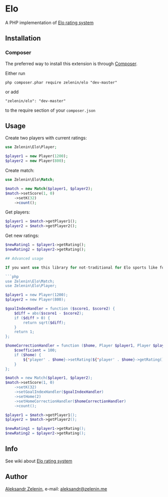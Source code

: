 # Elo

A PHP implementation of [Elo rating system](http://en.wikipedia.org/wiki/Elo_rating_system)

## Installation

### Composer

The preferred way to install this extension is through [Composer](http://getcomposer.org/).

Either run

```
php composer.phar require zelenin/elo "dev-master"
```

or add

```
"zelenin/elo": "dev-master"
```

to the require section of your ```composer.json```

## Usage

Create two players with current ratings:

```php
use Zelenin\Elo\Player;

$player1 = new Player(1200);
$player2 = new Player(800);
```

Create match:

```php
use Zelenin\Elo\Match;

$match = new Match($player1, $player2);
$match->setScore(1, 0)
    ->setK(32)
    ->count();
```

Get players:

```php
$player1 = $match->getPlayer1();
$player2 = $match->getPlayer2();
```

Get new ratings:

```php
$newRating1 = $player1->getRating();
$newRating2 = $player2->getRating();

## Advanced usage

If you want use this library for not-traditional for Elo sports like football, ice hockey, basketball, you may set additional handlers for setting goal index and home correction.

```php
use Zelenin\Elo\Match;
use Zelenin\Elo\Player;

$player1 = new Player(1200);
$player2 = new Player(800);

$goalIndexHandler = function ($score1, $score2) {
    $diff = abs($score1 - $score2);
    if ($diff > 0) {
        return sqrt($diff);
    }
    return 1;
};

$homeCorrectionHandler = function ($home, Player $player1, Player $player2) {
    $coefficient = 100;
    if ($home) {
        ${'player' . $home}->setRating(${'player' . $home}->getRating() + $coefficient);
    }
};

$match = new Match($player1, $player2);
$match->setScore(1, 0)
    ->setK(32)
    ->setGoalIndexHandler($goalIndexHandler)
    ->setHome(2)
    ->setHomeCorrectionHandler($homeCorrectionHandler)
    ->count();

$player1 = $match->getPlayer1();
$player2 = $match->getPlayer2();

$newRating1 = $player1->getRating();
$newRating2 = $player2->getRating();
```

## Info

See wiki about [Elo rating system](http://en.wikipedia.org/wiki/Elo_rating_system)

## Author

[Aleksandr Zelenin](https://github.com/zelenin/), e-mail: [aleksandr@zelenin.me](mailto:aleksandr@zelenin.me)
